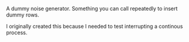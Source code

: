 A dummy noise generator. Something you can call repeatedly to insert dummy rows.

I originally created this because I needed to test interrupting a continous process.